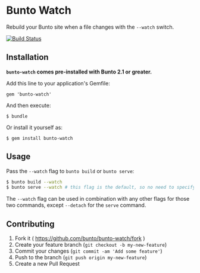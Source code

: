 # Bunto Watch

Rebuild your Bunto site when a file changes with the `--watch` switch.

[![Build Status](https://travis-ci.org/bunto/bunto-watch.svg?branch=master)](https://travis-ci.org/bunto/bunto-watch)

## Installation

**`bunto-watch` comes pre-installed with Bunto 2.1 or greater.**

Add this line to your application's Gemfile:

    gem 'bunto-watch'

And then execute:

    $ bundle

Or install it yourself as:

    $ gem install bunto-watch

## Usage

Pass the `--watch` flag to `bunto build` or `bunto serve`:

```bash
$ bunto build --watch
$ bunto serve --watch # this flag is the default, so no need to specify it here for the 'serve' command
```

The `--watch` flag can be used in combination with any other flags for those
two commands, except `--detach` for the `serve` command.

## Contributing

1. Fork it ( https://github.com/bunto/bunto-watch/fork )
2. Create your feature branch (`git checkout -b my-new-feature`)
3. Commit your changes (`git commit -am 'Add some feature'`)
4. Push to the branch (`git push origin my-new-feature`)
5. Create a new Pull Request

